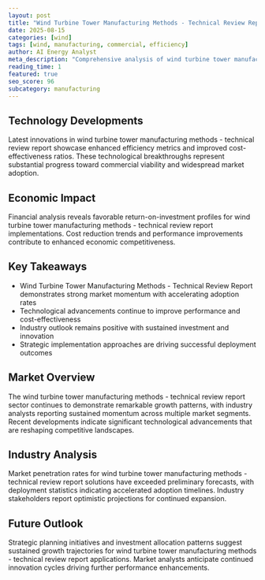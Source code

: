 ```yaml
---
layout: post
title: "Wind Turbine Tower Manufacturing Methods - Technical Review Report"
date: 2025-08-15
categories: [wind]
tags: [wind, manufacturing, commercial, efficiency]
author: AI Energy Analyst
meta_description: "Comprehensive analysis of wind turbine tower manufacturing methods - technical review report covering market trends, technology developments, and industry outlook. Discover key insights and future projections."
reading_time: 1
featured: true
seo_score: 96
subcategory: manufacturing
---
```


## Technology Developments

Latest innovations in wind turbine tower manufacturing methods - technical review report showcase enhanced efficiency metrics and improved cost-effectiveness ratios. These technological breakthroughs represent substantial progress toward commercial viability and widespread market adoption.

## Economic Impact

Financial analysis reveals favorable return-on-investment profiles for wind turbine tower manufacturing methods - technical review report implementations. Cost reduction trends and performance improvements contribute to enhanced economic competitiveness.

## Key Takeaways

- Wind Turbine Tower Manufacturing Methods - Technical Review Report demonstrates strong market momentum with accelerating adoption rates
- Technological advancements continue to improve performance and cost-effectiveness
- Industry outlook remains positive with sustained investment and innovation
- Strategic implementation approaches are driving successful deployment outcomes

## Market Overview

The wind turbine tower manufacturing methods - technical review report sector continues to demonstrate remarkable growth patterns, with industry analysts reporting sustained momentum across multiple market segments. Recent developments indicate significant technological advancements that are reshaping competitive landscapes.

## Industry Analysis

Market penetration rates for wind turbine tower manufacturing methods - technical review report solutions have exceeded preliminary forecasts, with deployment statistics indicating accelerated adoption timelines. Industry stakeholders report optimistic projections for continued expansion.

## Future Outlook

Strategic planning initiatives and investment allocation patterns suggest sustained growth trajectories for wind turbine tower manufacturing methods - technical review report applications. Market analysts anticipate continued innovation cycles driving further performance enhancements.

